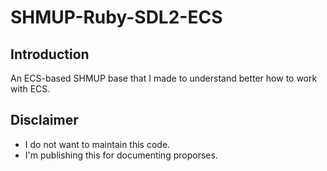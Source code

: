 # SHMUP-Ruby-SDL2-ECS

## Introduction
An ECS-based SHMUP base that I made to understand better how to work with ECS.

## Disclaimer
 - I do not want to maintain this code.
 - I'm publishing this for documenting proporses.
